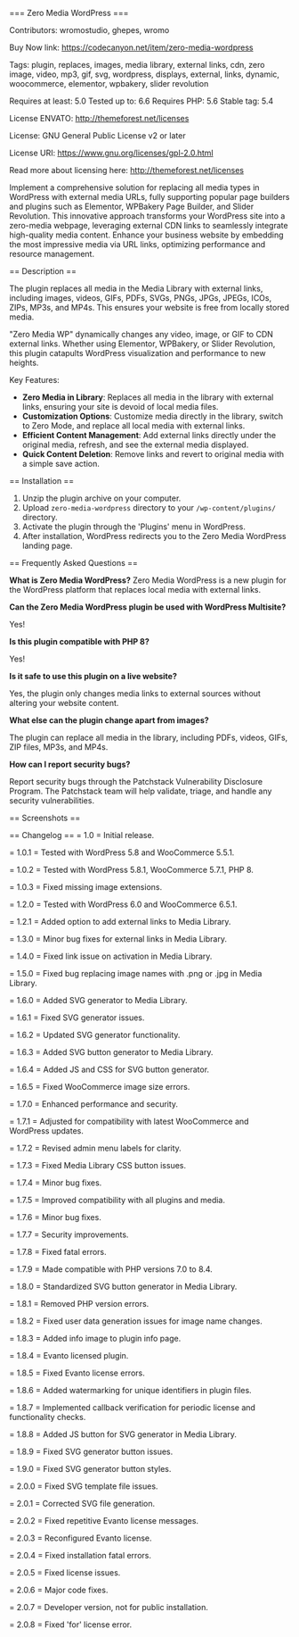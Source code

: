 === Zero Media WordPress ===

Contributors: wromostudio, ghepes, wromo

Buy Now link: https://codecanyon.net/item/zero-media-wordpress

Tags: plugin, replaces, images, media library, external links, cdn, zero image, video, mp3, gif, svg, wordpress, displays, external, links, dynamic, woocommerce, elementor, wpbakery, slider revolution

Requires at least: 5.0
Tested up to: 6.6
Requires PHP: 5.6
Stable tag: 5.4

License ENVATO: http://themeforest.net/licenses

License: GNU General Public License v2 or later

License URI: https://www.gnu.org/licenses/gpl-2.0.html

Read more about licensing here: http://themeforest.net/licenses



Implement a comprehensive solution for replacing all media types in WordPress with external media URLs, fully supporting popular page builders and plugins such as Elementor, WPBakery Page Builder, and Slider Revolution. This innovative approach transforms your WordPress site into a zero-media webpage, leveraging external CDN links to seamlessly integrate high-quality media content. Enhance your business website by embedding the most impressive media via URL links, optimizing performance and resource management.

== Description ==

The plugin replaces all media in the Media Library with external links, including images, videos, GIFs, PDFs, SVGs, PNGs, JPGs, JPEGs, ICOs, ZIPs, MP3s, and MP4s. This ensures your website is free from locally stored media.

"Zero Media WP" dynamically changes any video, image, or GIF to CDN external links. Whether using Elementor, WPBakery, or Slider Revolution, this plugin catapults WordPress visualization and performance to new heights.

Key Features:
- **Zero Media in Library**: Replaces all media in the library with external links, ensuring your site is devoid of local media files.
- **Customization Options**: Customize media directly in the library, switch to Zero Mode, and replace all local media with external links.
- **Efficient Content Management**: Add external links directly under the original media, refresh, and see the external media displayed.
- **Quick Content Deletion**: Remove links and revert to original media with a simple save action.

== Installation ==
1. Unzip the plugin archive on your computer.
2. Upload `zero-media-wordpress` directory to your `/wp-content/plugins/` directory.
3. Activate the plugin through the 'Plugins' menu in WordPress.
4. After installation, WordPress redirects you to the Zero Media WordPress landing page.

== Frequently Asked Questions ==

**What is Zero Media WordPress?**
Zero Media WordPress is a new plugin for the WordPress platform that replaces local media with external links.

**Can the Zero Media WordPress plugin be used with WordPress Multisite?**

Yes!

**Is this plugin compatible with PHP 8?**

Yes!

**Is it safe to use this plugin on a live website?**

Yes, the plugin only changes media links to external sources without altering your website content.

**What else can the plugin change apart from images?**

The plugin can replace all media in the library, including PDFs, videos, GIFs, ZIP files, MP3s, and MP4s.

**How can I report security bugs?**

Report security bugs through the Patchstack Vulnerability Disclosure Program. The Patchstack team will help validate, triage, and handle any security vulnerabilities.

== Screenshots ==

== Changelog ==
= 1.0 = Initial release.

= 1.0.1 = Tested with WordPress 5.8 and WooCommerce 5.5.1.

= 1.0.2 = Tested with WordPress 5.8.1, WooCommerce 5.7.1, PHP 8.

= 1.0.3 = Fixed missing image extensions.

= 1.2.0 = Tested with WordPress 6.0 and WooCommerce 6.5.1.

= 1.2.1 = Added option to add external links to Media Library.

= 1.3.0 = Minor bug fixes for external links in Media Library.

= 1.4.0 = Fixed link issue on activation in Media Library.

= 1.5.0 = Fixed bug replacing image names with .png or .jpg in Media Library.

= 1.6.0 = Added SVG generator to Media Library.

= 1.6.1 = Fixed SVG generator issues.

= 1.6.2 = Updated SVG generator functionality.

= 1.6.3 = Added SVG button generator to Media Library.

= 1.6.4 = Added JS and CSS for SVG button generator.

= 1.6.5 = Fixed WooCommerce image size errors.

= 1.7.0 = Enhanced performance and security.

= 1.7.1 = Adjusted for compatibility with latest WooCommerce and WordPress updates.

= 1.7.2 = Revised admin menu labels for clarity.

= 1.7.3 = Fixed Media Library CSS button issues.

= 1.7.4 = Minor bug fixes.

= 1.7.5 = Improved compatibility with all plugins and media.

= 1.7.6 = Minor bug fixes.

= 1.7.7 = Security improvements.

= 1.7.8 = Fixed fatal errors.

= 1.7.9 = Made compatible with PHP versions 7.0 to 8.4.

= 1.8.0 = Standardized SVG button generator in Media Library.

= 1.8.1 = Removed PHP version errors.

= 1.8.2 = Fixed user data generation issues for image name changes.

= 1.8.3 = Added info image to plugin info page.

= 1.8.4 = Evanto licensed plugin.

= 1.8.5 = Fixed Evanto license errors.

= 1.8.6 = Added watermarking for unique identifiers in plugin files.

= 1.8.7 = Implemented callback verification for periodic license and functionality checks.

= 1.8.8 = Added JS button for SVG generator in Media Library.

= 1.8.9 = Fixed SVG generator button issues.

= 1.9.0 = Fixed SVG generator button styles.

= 2.0.0 = Fixed SVG template file issues.

= 2.0.1 = Corrected SVG file generation.

= 2.0.2 = Fixed repetitive Evanto license messages.

= 2.0.3 = Reconfigured Evanto license.

= 2.0.4 = Fixed installation fatal errors.

= 2.0.5 = Fixed license issues.

= 2.0.6 = Major code fixes.

= 2.0.7 = Developer version, not for public installation.

= 2.0.8 = Fixed 'for' license error.



